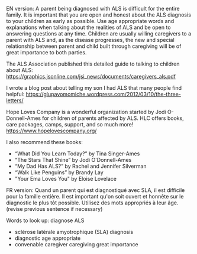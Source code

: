 EN version:
A parent being diagnosed with ALS is difficult for the entire family. It is important that
you are open and honest about the ALS diagnosis to your children as early as possible.
Use age appropriate words and explanations when talking about the realities of ALS
and be open to answering questions at any time. Children are usually willing caregivers
to a parent with ALS and, as the disease progresses, the new and special relationship
between parent and child built through caregiving will be of great importance to both
parties.

The ALS Association published this detailed guide to talking to children about ALS:
https://graphics.jsonline.com/jsi_news/documents/caregivers_als.pdf

I wrote a blog post about telling my son I had ALS that many people find helpful:
https://glupavomomiche.wordpress.com/2012/03/10/the-three-letters/

Hope Loves Company is a wonderful organization started by
Jodi O-Donnell-Ames for children of parents affected by ALS. HLC
offers books, care packages, camps, support, and so much more!
https://www.hopelovescompany.org/

I also recommend these books:
* “What Did You Learn Today?” by Tina Singer-Ames
* “The Stars That Shine” by Jodi O'Donnell-Ames
* “My Dad Has ALS?” by Rachel and Jennifer Silverman
* “Walk Like Penguins” by Brandy Lay
* "Your Ema Loves You" by Eloise Lovelace

FR version:
Quand un parent qui est diagnostiqué avec SLA, il est difficile pour la famille entière.
Il est important qu'on soit ouvert et honnête sur le diagnostic le plus tôt possible.
Utilisez des mots appropriés à leur âge. (revise previous sentence if necessary)

Words to look up:
diagnose
ALS
- sclérose latérale amyotrophique (SLA)
diagnosis
- diagnostic
age appropriate
- convenable
caregiver
caregiving
great importance
